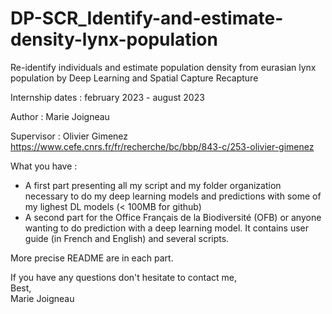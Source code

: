 # DP-SCR_Identify-and-estimate-density-lynx-population
Re-identify individuals and estimate population density from eurasian lynx population by Deep Learning and Spatial Capture Recapture

Internship dates : february 2023 - august 2023

Author :  Marie Joigneau

Supervisor : Olivier Gimenez https://www.cefe.cnrs.fr/fr/recherche/bc/bbp/843-c/253-olivier-gimenez 

What you have :   
- A first part presenting all my script and my folder organization necessary to do my deep learning models and predictions with some of my lighest DL models (< 100MB for github)   
- A second part for the Office Français de la Biodiversité (OFB) or anyone wanting to do prediction with a deep learning model. It contains user guide (in French and English) and several scripts.   

More precise README are in each part.

If you have any questions don't hesitate to contact me,   
Best,   
Marie Joigneau
